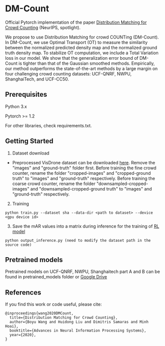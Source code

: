# DM-Count

Official Pytorch implementation of the paper [Distribution Matching for Crowd Counting](https://arxiv.org/pdf/2009.13077.pdf) (NeurIPS, spotlight).

We propose to use Distribution Matching for crowd COUNTing (DM-Count). In DM-Count, we use Optimal Transport (OT) to measure the similarity between the normalized predicted density map and the normalized ground truth density map. To stabilize OT computation, we include a Total Variation loss in our model. We show that the generalization error bound of DM-Count is tighter than that of the Gaussian smoothed methods. Empirically, our method outperforms the state-of-the-art methods by a large margin on four challenging crowd counting datasets: UCF-QNRF, NWPU, ShanghaiTech, and UCF-CC50.

## Prerequisites

Python 3.x

Pytorch >= 1.2

For other libraries, check requirements.txt.

## Getting Started
1. Dataset download

+ Preprocessed VisDrone dataset can be downloaded [here](https://drive.google.com/file/d/1WbQnL8l8ZjGkzBonvu8vCp1JhdQOILma/view?usp=sharing). Remove the "images" and "ground-truth" folder first. Before training the fine crowd counter, rename the folder "cropped-images" and "cropped-ground truth" to "images" and "ground-truth" respectively. Before training the coarse crowd counter, rename the folder "downsampled-cropped-images" and "downsampled-cropped-ground truth" to "images" and "ground-truth" respectively. 

    
2. Training

```
python train.py --dataset sha --data-dir <path to dataset> --device <gpu device id>
```

3. Save the mAR values into a matrix during inference for the training of [RL model](https://github.com/swsamleo/Crowd_Counting_RL/blob/master/README.md)

```
python output_inference.py (need to modify the dataset path in the source code)
```

## Pretrained models

Pretrained models on UCF-QNRF, NWPU, Shanghaitech part A and B can be found in pretrained_models folder or [Google Drive](https://drive.google.com/drive/folders/10U7F4iW_aPICM5-qJq21SXLLkzlum9tX?usp=sharing)

## References
If you find this work or code useful, please cite:

```
@inproceedings{wang2020DMCount,
  title={Distribution Matching for Crowd Counting},
  author={Boyu Wang and Huidong Liu and Dimitris Samaras and Minh Hoai},
  booktitle={Advances in Neural Information Processing Systems},
  year={2020},
}
```
